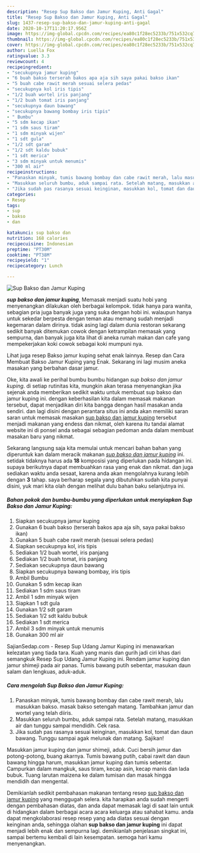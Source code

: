 ```yaml
---
description: "Resep Sup Bakso dan Jamur Kuping, Anti Gagal"
title: "Resep Sup Bakso dan Jamur Kuping, Anti Gagal"
slug: 1437-resep-sup-bakso-dan-jamur-kuping-anti-gagal
date: 2020-10-17T11:20:17.956Z
image: https://img-global.cpcdn.com/recipes/ea80c1f28ec5233b/751x532cq70/sup-bakso-dan-jamur-kuping-foto-resep-utama.jpg
thumbnail: https://img-global.cpcdn.com/recipes/ea80c1f28ec5233b/751x532cq70/sup-bakso-dan-jamur-kuping-foto-resep-utama.jpg
cover: https://img-global.cpcdn.com/recipes/ea80c1f28ec5233b/751x532cq70/sup-bakso-dan-jamur-kuping-foto-resep-utama.jpg
author: Luella Fox
ratingvalue: 3.3
reviewcount: 4
recipeingredient:
- "secukupnya jamur kuping"
- "6 buah bakso terserah bakos apa aja sih saya pakai bakso ikan"
- "5 buah cabe rawit merah sesuai selera pedas"
- "secukupnya kol iris tipis"
- "1/2 buah wortel iris panjang"
- "1/2 buah tomat iris panjang"
- "secukupnya daun bawang"
- "secukupnya bawang bombay iris tipis"
- " Bumbu"
- "5 sdm kecap ikan"
- "1 sdm saus tiram"
- "1 sdm minyak wijen"
- "1 sdt gula"
- "1/2 sdt garam"
- "1/2 sdt kaldu bubuk"
- "1 sdt merica"
- "3 sdm minyak untuk menumis"
- "300 ml air"
recipeinstructions:
- "Panaskan minyak, tumis bawang bombay dan cabe rawit merah, lalu masukkan bakso. masak bakso setengah matang. Tambahkan jamur dan wortel yang telah diiris."
- "Masukkan seluruh bumbu, aduk sampai rata. Setelah matang, masukkan air dan tunggu sampai mendidih. Cek rasa."
- "Jika sudah pas rasanya sesuai keinginan, masukkan kol, tomat dan daun bawang. Tunggu sampai agak melunak dan matang. Sajikan!"
categories:
- Resep
tags:
- sup
- bakso
- dan

katakunci: sup bakso dan 
nutrition: 168 calories
recipecuisine: Indonesian
preptime: "PT30M"
cooktime: "PT38M"
recipeyield: "1"
recipecategory: Lunch

---
```



![Sup Bakso dan Jamur Kuping](https://img-global.cpcdn.com/recipes/ea80c1f28ec5233b/751x532cq70/sup-bakso-dan-jamur-kuping-foto-resep-utama.jpg)

<b><i>sup bakso dan jamur kuping</i></b>, Memasak menjadi suatu hobi yang menyenangkan dilakukan oleh berbagai kelompok. tidak hanya para wanita, sebagian pria juga banyak juga yang suka dengan hobi ini. walaupun hanya untuk sekedar berpesta dengan teman atau memang sudah menjadi kegemaran dalam dirinya. tidak asing lagi dalam dunia restoran sekarang sedikit banyak ditemukan cowok dengan ketrampilan memasak yang sempurna, dan banyak juga kita lihat di aneka rumah makan dan cafe yang mempekerjakan koki cowok sebagai koki mumpuni nya.

Lihat juga resep Bakso jamur kuping sehat enak lainnya. Resep dan Cara Membuat Bakso Jamur Kuping yang Enak. Sekarang ini lagi musim aneka masakan yang berbahan dasar jamur.

Oke, kita awali ke perihal bumbu bumbu hidangan <i>sup bakso dan jamur kuping</i>. di setiap rutinitas kita, mungkin akan terasa menyenangkan jika sejenak anda memberikan sedikit waktu untuk membuat sup bakso dan jamur kuping ini. dengan keberhasilan kita dalam memasak makanan tersebut, dapat menjadikan diri kita bangga dengan hasil masakan anda sendiri. dan lagi disini dengan perantara situs ini anda akan memiliki saran saran untuk memasak masakan <u>sup bakso dan jamur kuping</u> tersebut menjadi makanan yang endess dan nikmat, oleh karena itu tandai alamat website ini di ponsel anda sebagai sebagian pedoman anda dalam membuat masakan baru yang nikmat.


Sekarang langsung saja kita memulai untuk mencari bahan bahan yang diperuntuk kan dalam meracik makanan <u><i>sup bakso dan jamur kuping</i></u> ini. setidak tidaknya harus ada <b>18</b> komposisi yang diperlukan pada hidangan ini. supaya berikutnya dapat membuahkan rasa yang enak dan nikmat. dan juga sediakan waktu anda sesaat, karena anda akan mengolahnya kurang lebih dengan <b>3</b> tahap. saya berharap segala yang dibutuhkan sudah kita punyai disini, yuk mari kita olah dengan melihat dulu bahan baku selanjutnya ini.

<!--inarticleads1-->

##### Bahan pokok dan bumbu-bumbu yang diperlukan untuk menyiapkan Sup Bakso dan Jamur Kuping:

1. Siapkan secukupnya jamur kuping
1. Gunakan 6 buah bakso (terserah bakos apa aja sih, saya pakai bakso ikan)
1. Gunakan 5 buah cabe rawit merah (sesuai selera pedas)
1. Siapkan secukupnya kol, iris tipis
1. Sediakan 1/2 buah wortel, iris panjang
1. Sediakan 1/2 buah tomat, iris panjang
1. Sediakan secukupnya daun bawang
1. Siapkan secukupnya bawang bombay, iris tipis
1. Ambil  Bumbu
1. Gunakan 5 sdm kecap ikan
1. Sediakan 1 sdm saus tiram
1. Ambil 1 sdm minyak wijen
1. Siapkan 1 sdt gula
1. Gunakan 1/2 sdt garam
1. Sediakan 1/2 sdt kaldu bubuk
1. Sediakan 1 sdt merica
1. Ambil 3 sdm minyak untuk menumis
1. Gunakan 300 ml air


SajianSedap.com - Resep Sup Udang Jamur Kuping ini menawarkan kelezatan yang tiada tara. Kuah yang manis dan gurih jadi ciri khas dari semangkuk Resep Sup Udang Jamur Kuping ini. Rendam jamur kuping dan jamur shimeji pada air panas. Tumis bawang putih sebentar, masukan daun salam dan lengkuas, aduk-aduk. 

<!--inarticleads2-->

##### Cara mengolah Sup Bakso dan Jamur Kuping:

1. Panaskan minyak, tumis bawang bombay dan cabe rawit merah, lalu masukkan bakso. masak bakso setengah matang. Tambahkan jamur dan wortel yang telah diiris.
1. Masukkan seluruh bumbu, aduk sampai rata. Setelah matang, masukkan air dan tunggu sampai mendidih. Cek rasa.
1. Jika sudah pas rasanya sesuai keinginan, masukkan kol, tomat dan daun bawang. Tunggu sampai agak melunak dan matang. Sajikan!


Masukkan jamur kuping dan jamur shimeji, aduk. Cuci bersih jamur dan potong-potong, buang akarnya. Tumis bawang putih, cabai rawit dan daun bawang hingga harum, masukkan jamur kuping dan tumis sebentar. Campurkan dalam mangkuk, saus tiram, kecap asin, kecap manis dan lada bubuk. Tuang larutan maizena ke dalam tumisan dan masak hingga mendidih dan mengental. 

Demikianlah sedikit pembahasan makanan tentang resep <u>sup bakso dan jamur kuping</u> yang menggugah selera. kita harapkan anda sudah mengerti dengan pembahasan diatas, dan anda dapat memasak lagi di saat lain untuk di hidangkan dalam berbagai acara acara keluarga atau sahabat kamu. anda dapat mengkolaborasi resep resep yang ada diatas sesuai dengan keinginan anda, sehingga olahan <b>sup bakso dan jamur kuping</b> ini dapat menjadi lebih enak dan sempurna lagi. demikianlah penjelasan singkat ini, sampai bertemu kembali di lain kesempatan. semoga hari kamu menyenangkan.
